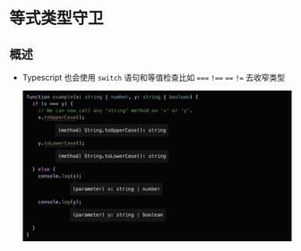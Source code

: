 # 等式类型守卫

## 概述

  - Typescript 也会使用 `switch` 语句和等值检查比如 `===` `!==` `==` `!=` 去收窄类型

    ![](image/image_nw8noJ4J1d.png)
